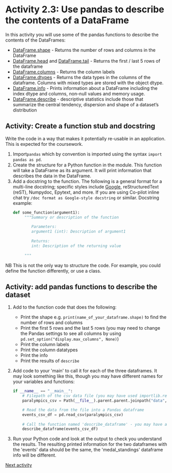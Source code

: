 # Activity 2.3: Use pandas to describe the contents of a DataFrame

In this activity you will use some of the pandas functions to describe the contents of the DataFrames:

- [DataFrame.shape](https://pandas.pydata.org/docs/reference/api/pandas.DataFrame.shape.html) - Returns the number of
  rows and columns in the DataFrame
- [DataFrame.head](https://pandas.pydata.org/docs/reference/api/pandas.DataFrame.head.html)
  and [DataFrame.tail](https://pandas.pydata.org/docs/reference/api/pandas.DataFrame.tail.html) - Returns the first /
  last 5 rows of the dataframe
- [DataFrame.columns](https://pandas.pydata.org/docs/reference/api/pandas.DataFrame.columns.html) - Returns the column
  labels
- [DataFrame.dtypes](https://pandas.pydata.org/docs/reference/api/pandas.DataFrame.dtypes.html) - Returns the data types
  in the columns of the dataframe. Columns with mixed types are stored with the object dtype.
- [DataFrame.info](https://pandas.pydata.org/docs/reference/api/pandas.DataFrame.info.html) - Prints information about a
  DataFrame including the index dtype and columns, non-null values and memory usage.
- [DataFrame.describe](https://pandas.pydata.org/docs/reference/api/pandas.DataFrame.describe.html) - descriptive
  statistics include those that summarize the central tendency, dispersion and shape of a dataset’s distribution

## Activity: Create a function stub and docstring

Write the code in a way that makes it potentially re-usable in an application. This is expected for the coursework.

1. Import`pandas` which by convention is imported using the syntax `import pandas as pd`.
2. Create the structure for a Python function in the module. This function will take a DataFrame as its
   argument. It will print information that describes the data in the DataFrame.
3. Add a docstring to the function. The following is a general format for a multi-line docstring; specific
   styles include [Google](https://github.com/google/styleguide/blob/gh-pages/pyguide.md#38-comments-and-docstrings),
   reStructuredText (reST), Numpydoc, Epytext, and more. If you are using Co-pilot inline chat try
   `/doc format as Google-style docstring` or similar. Docstring example:
   ```python
   def some_function(argument1):
        """Summary or description of the function
    
           Parameters:
           argument1 (int): Description of argument1
    
           Returns:
           int: Description of the returning value
    
        """
    ```

NB This is not the only way to structure the code. For example, you could define the function differently, or use a class.

## Activity: add pandas functions to describe the dataset

1. Add to the function code that does the following:
    - Print the shape e.g. `print(name_of_your_dataframe.shape)` to find the number of rows and columns
    - Print the first 5 rows and the last 5 rows (you may need to change the Pandas settings to see all columns by using
      `pd.set_option("display.max_columns", None)`)
    - Print the column labels
    - Print the column datatypes
    - Print the info
    - Print the results of `describe`

2. Add code to your 'main' to call it for each of the three dataframes. It may look something like this, though you may
   have different names for your variables and functions:

    ```python
    if __name__ == "__main__":
        # Filepath of the csv data file (you may have used importlib.resources rather than pathlib.Path)
        paralympics_csv = Path(__file__).parent.parent.joinpath("data", "paralympics_raw.csv")
    
        # Read the data from the file into a Pandas dataframe
        events_csv_df = pd.read_csv(paralympics_csv)
       
        # Call the function named 'describe_dataframe' - you may have a different name for your function
        describe_dataframe(events_csv_df)
    ```

3. Run your Python code and look at the output to check you understand the results. The resulting printed information
   for the two dataframes with the 'events' data should be the same, the 'medal_standings' dataframe info will be
   different.

[Next activity](2-04-missing-values-identify.md)